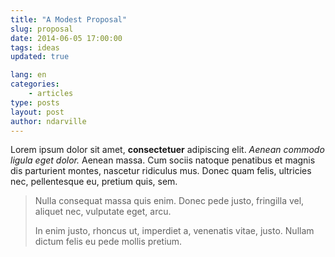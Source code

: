 ```yaml
---
title: "A Modest Proposal"
slug: proposal
date: 2014-06-05 17:00:00
tags: ideas
updated: true

lang: en
categories:
    - articles
type: posts
layout: post
author: ndarville
---
```

Lorem ipsum dolor sit amet, **consectetuer** adipiscing elit. *Aenean commodo ligula eget dolor.* Aenean massa. Cum sociis natoque penatibus et magnis dis parturient montes, nascetur ridiculus mus. Donec quam felis, ultricies nec, pellentesque eu, pretium quis, sem.

>Nulla consequat massa quis enim. Donec pede justo, fringilla vel, aliquet nec, vulputate eget, arcu.
>
>In enim justo, rhoncus ut, imperdiet a, venenatis vitae, justo. Nullam dictum felis eu pede mollis pretium.
